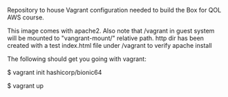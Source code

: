 Repository to house Vagrant configuration needed to build the Box for QOL AWS course.

This image comes with apache2. Also note that /vagrant in guest system will be mounted to "vangrant-mount/" relative path. http dir has been created with a test index.html file under /vagrant to verify apache install

The following should get you going with vagrant:

$ vagrant init hashicorp/bionic64

$ vagrant up
